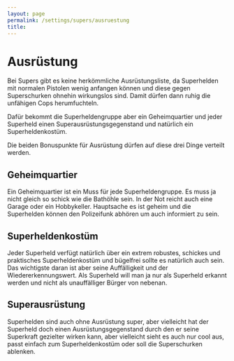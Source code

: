 ```yaml
---
layout: page
permalink: /settings/supers/ausruestung
title: 
---
```


# Ausrüstung

Bei Supers gibt es keine herkömmliche Ausrüstungsliste, da Superhelden mit normalen Pistolen wenig anfangen können und diese gegen Superschurken ohnehin wirkungslos sind. Damit dürfen dann ruhig die unfähigen Cops herumfuchteln.

Dafür bekommt die Superheldengruppe aber ein Geheimquartier und jeder Superheld einen Superausrüstungsgegenstand und natürlich ein Superheldenkostüm.

Die beiden Bonuspunkte für Ausrüstung dürfen auf diese drei Dinge verteilt werden.

## Geheimquartier

Ein Geheimquartier ist ein Muss für jede Superheldengruppe. Es muss ja nicht gleich so schick wie die Bathöhle sein. In der Not reicht auch eine Garage oder ein Hobbykeller. Hauptsache es ist geheim und die Superhelden können den Polizeifunk abhören um auch informiert zu sein.

## Superheldenkostüm

Jeder Superheld verfügt natürlich über ein extrem robustes, schickes und praktisches Superheldenkostüm und bügelfrei sollte es natürlich auch sein. Das wichtigste daran ist aber seine Auffälligkeit und der Wiedererkennungswert. Als Superheld will man ja nur als Superheld erkannt werden und nicht als unauffälliger Bürger von nebenan.

## Superausrüstung

Superhelden sind auch ohne Ausrüstung super, aber vielleicht hat der Superheld doch einen Ausrüstungsgegenstand durch den er seine Superkraft gezielter wirken kann, aber vielleicht sieht es auch nur cool aus, passt einfach zum Superheldenkostüm oder soll die Superschurken ablenken.

